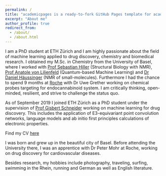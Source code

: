 ```yaml
---
permalink: /
title: "academicpages is a ready-to-fork GitHub Pages template for academic personal websites"
excerpt: "About me"
author_profile: true
redirect_from: 
  - /about/
  - /about.html
---
```


I am a PhD student at ETH Zürich and I am highly passionate about the field of machine learning applied to drug discovery, chemistry and biomedical research. I obtained my M.Sc. in Chemistry from the University of Basel, where I worked with [Prof Sebastian Hiller](https://www.biozentrum.unibas.ch/research/researchgroups/overview/unit/hiller/research-group-prof-sebastian-hiller/) (Structural Biology with NMR), [Prof Anatole von Lilienfeld](https://www.chemie1.unibas.ch/~anatole/index.html) (Quantum-based Machine Learning) and [Dr Daniel Häussinger](https://haeussinger.chemie.unibas.ch/en/home/) (NMR of small-molecules). Furthermore I had the chance to spend 9 months at [Roche](https://www.roche.com/research_and_development/who_we_are_how_we_work/our_structure/pred.htm) with Dr Uwe Grether working on chemical probes targeting for endocannabinoid system. I am critically thinking, open-minded, resilient, and strive to challenge the status quo.

As of September 2019 I joined ETH Zürich as a PhD student under the supervision of [Prof Gisbert Schneider](https://cadd.ethz.ch/people/gisbert_Schneider.html) working on machine learning for drug discovery. This includes the application of E3-equivariant point convolution networks, language models and ab initio first principles calculations of electronic properties. 

Find my CV [here](https://kennetyh.github.io/files/CV_Kenneth.pdf) 

I was born and grew up in the beautiful city of Basel. Before attending the University there, I was an apprentice with Dr Peter Mohr at Roche, working on drug discovery for cardiovascular diseases. 

Besides research, my hobbies include photography, traveling, surfing, swimming in the Rhein, running and German as well as English literature.